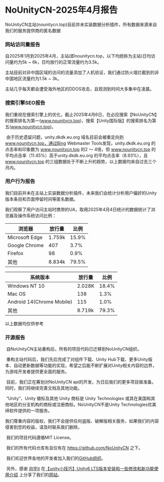 # NoUnityCN-2025年4月报告

NoUnityCN主站(nounitycn.top)目前并未实装数据分析插件，所有数据来源来自我们的服务提供商的匿名数据

### 网站访问量报告

​	自2025年1月到2025年4月，主站(即nounitycn.top，以下均统称为主站)日均访问量约为5k ~ 6k，日均放行的正常流量约为3.5k。

​	主站目前对非中国区域的访问的流量添加了人机验证，我们通过防火墙拦截到的非中国地区流量约为1.5k ~ 3k。

​	主站几乎每天都会遭受海外地区的DDOS攻击，且观测到时间大多集中在凌晨。

### 搜索引擎SEO报告

​	我们重视在搜索引擎上的优化，截止2025年4月6日，在必应搜索【NoUnityCN】的搜索排名为第一(www.nounitycn.top)，搜索【Unity国际版】的搜索排名为第五(www.nounitycn.top)。

​	由于历史遗留问题，unity.dkdk.eu.org 域名目前会被重定向到 www.nounitycn.top，通过Bing Webmaster Tools发现，unity.dkdk.eu.org 的点击率和印象数为 www.nounitycn.top 的2 ～ 4倍，但 www.nounitycn.top 的平均点击率（11.45%）高于unity.dkdk.eu.org 的平均点击率（8.93%），且 www.nounitycn.top 的三组数据处于不断上升的趋势，以上数据均来自过去三个月内。

### 用户行为报告

​	我们目前并未在主站上实装数据分析插件，未来我们会统计分析用户偏好的Unity版本条目和页面停留时间等匿名数据。

​	我们观察了用户访问主站时携带的UA，取用2025年4月4日统计的数据统计了浏览器及操作系统访问比例：

| 浏览器         | 放行量 | 比例  |
| -------------- | ------ | ----- |
| Microsoft Edge | 1.759k | 15.9% |
| Google Chrome  | 407    | 3.7%  |
| Firefox        | 98     | 0.9%  |
| 其他           | 8.834k | 79.5% |

| 系统版本                  | 放行量 | 比例  |
| ------------------------- | ------ | ----- |
| Windows NT 10             | 2.028K | 18.4% |
| Mac OS                    | 138    | 1.3%  |
| Android 14(Chrome Mobile) | 115    | 1.0%  |
| 其他                      | 8.719k | 79.3% |

以上数据均仅供参考

### 开源报告

​	自NoUnityCN主站重构后，所有的项目代码已迁移到NoUnityCN组织。

​	重构主站代码后，我们先后完成了对组件下载、Unity Hub下载、更多Unity版本、自动更新数据等功能的实现，希望之后能不断扩展对Unity相关内容的边界，为游戏开发者提供更全面的服务。

​	目前，我们正在筹划对NoUnityCN api的开发，为日后我们的更多项目做准备。同时，我们将继续完善文档及其他功能。

​	“Unity”、Unity 徽标及其他 Unity 商标是 Unity Technologies 或其在美国和其他地区的分支机构的商标或注册商标。NoUnityCN不是Unity Technologies优美缔软件提供的一项服务。

​	我们尊重内容的版权，我们不会提供任何盗版、破解版相关服务，如果我们的内容侵害到您的权益，请及时联系我们删除。

​	我们的项目代码遵循MIT License。

​	我们的所有代码仓库有且仅有在 https://github.com/NoUnityCN 之下。

​	我们欢迎世界各地的开发者加入我们的[GitHub组织](https://github.com/NoUnityCN )。

​	另外，感谢 [向宇it](https://xiangyu.blog.csdn.net/) 在[【unity小技巧】Unity6 LTS版本安装和一些修改和新功能使用介绍](https://blog.csdn.net/qq_36303853/article/details/143036345) 上分享了我们的[网站](https://www.nounitycn.top)。

